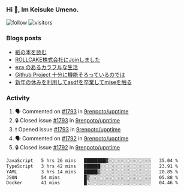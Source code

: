 ### Hi 👋, Im Keisuke Umeno.

<!--
**9renpoto/9renpoto** is a ✨ _special_ ✨ repository because its `README.md` (this file) appears on your GitHub profile.

Here are some ideas to get you started:

- 🔭 I’m currently working on ...
- 🌱 I’m currently learning ...
- 👯 I’m looking to collaborate on ...
- 🤔 I’m looking for help with ...
- 💬 Ask me about ...
- 📫 How to reach me: ...
- 😄 Pronouns: ...
- ⚡ Fun fact: ...
-->

![follow](https://img.shields.io/github/followers/9renpoto?label=Follow&style=social)
![visitors](https://komarev.com/ghpvc/?username=9renpoto&label=Profile%20views&color=0e75b6&style=flat)

### Blogs posts

<!-- BLOG-POST-LIST:START -->
- [紙の本を読む](https://9renpoto.win/entry/2024/02/25/reading-papar-book)
- [ROLLCAKE株式会社にJoinしました](https://9renpoto.win/entry/2024/02/11/join)
- [eza のあるカラフルな生活](https://9renpoto.win/entry/2024/02/01/eza)
- [Github Project 十分に機能そろっているのでは](https://9renpoto.win/entry/2024/01/14/gh-projects)
- [新年の休みを利用してasdfを卒業してmiseを触る](https://9renpoto.win/entry/2024/01/07/mise)
<!-- BLOG-POST-LIST:END -->

### Activity

<!--START_SECTION:activity-->
1. 🗣 Commented on [#1793](https://github.com/9renpoto/upptime/issues/1793#issuecomment-2007000337) in [9renpoto/upptime](https://github.com/9renpoto/upptime)
2. 🔒 Closed issue [#1793](https://github.com/9renpoto/upptime/issues/1793) in [9renpoto/upptime](https://github.com/9renpoto/upptime)
3. ❗ Opened issue [#1793](https://github.com/9renpoto/upptime/issues/1793) in [9renpoto/upptime](https://github.com/9renpoto/upptime)
4. 🗣 Commented on [#1792](https://github.com/9renpoto/upptime/issues/1792#issuecomment-2005363316) in [9renpoto/upptime](https://github.com/9renpoto/upptime)
5. 🔒 Closed issue [#1792](https://github.com/9renpoto/upptime/issues/1792) in [9renpoto/upptime](https://github.com/9renpoto/upptime)
<!--END_SECTION:activity-->

<!--START_SECTION:waka-->

```txt
JavaScript   5 hrs 26 mins   ████████▓░░░░░░░░░░░░░░░░   35.04 %
TypeScript   3 hrs 42 mins   ██████░░░░░░░░░░░░░░░░░░░   23.91 %
YAML         3 hrs 14 mins   █████▒░░░░░░░░░░░░░░░░░░░   20.85 %
JSON         54 mins         █▒░░░░░░░░░░░░░░░░░░░░░░░   05.88 %
Docker       41 mins         █░░░░░░░░░░░░░░░░░░░░░░░░   04.46 %
```

<!--END_SECTION:waka-->
